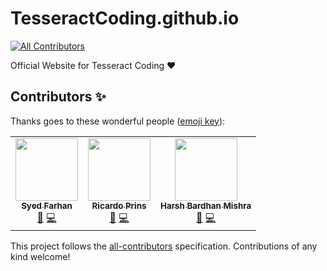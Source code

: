 # TesseractCoding.github.io
<!-- ALL-CONTRIBUTORS-BADGE:START - Do not remove or modify this section -->
[![All Contributors](https://img.shields.io/badge/all_contributors-3-orange.svg?style=flat-square)](#contributors-)
<!-- ALL-CONTRIBUTORS-BADGE:END -->
Official Website for Tesseract Coding ❤️

## Contributors ✨

Thanks goes to these wonderful people ([emoji key](https://allcontributors.org/docs/en/emoji-key)):

<!-- ALL-CONTRIBUTORS-LIST:START - Do not remove or modify this section -->
<!-- prettier-ignore-start -->
<!-- markdownlint-disable -->
<table>
  <tr>
    <td align="center"><a href="https://tesseractcoding.github.io/"><img src="https://avatars1.githubusercontent.com/u/42010556?v=4" width="100px;" alt=""/><br /><sub><b>Syed Farhan</b></sub></a><br /><a href="#projectManagement-born-2learn" title="Project Management">📆</a> <a href="https://github.com/TesseractCoding/TesseractCoding.github.io/commits?author=born-2learn" title="Code">💻</a></td>
    <td align="center"><a href="https://www.iamprins.com"><img src="https://avatars2.githubusercontent.com/u/54654484?v=4" width="100px;" alt=""/><br /><sub><b>Ricardo Prins</b></sub></a><br /><a href="#projectManagement-ricardoprins" title="Project Management">📆</a> <a href="https://github.com/TesseractCoding/TesseractCoding.github.io/commits?author=ricardoprins" title="Code">💻</a></td>
    <td align="center"><a href="http://harshbardhanmishra.me"><img src="https://avatars1.githubusercontent.com/u/47351025?v=4" width="100px;" alt=""/><br /><sub><b>Harsh Bardhan Mishra</b></sub></a><br /><a href="#projectManagement-HarshCasper" title="Project Management">📆</a> <a href="https://github.com/TesseractCoding/TesseractCoding.github.io/commits?author=HarshCasper" title="Code">💻</a></td>
  </tr>
</table>

<!-- markdownlint-enable -->
<!-- prettier-ignore-end -->
<!-- ALL-CONTRIBUTORS-LIST:END -->

This project follows the [all-contributors](https://github.com/all-contributors/all-contributors) specification. Contributions of any kind welcome!